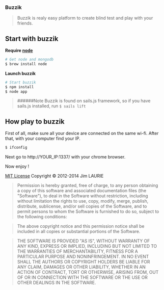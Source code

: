### Buzzik

> Buzzik is realy easy platform to create blind test and play with your friends.


## Start with buzzik

**Require [node](http://nodejs.org)**

```sh
# Get node and mongodb
$ brew install node
```
**Launch buzzik**

```sh
# Start buzzik
$ npm install
$ node app
```

> ######Note
> Buzzik is found on sails.js framework, so if you have sails.js installed, run ```$ sails lift```

## How play to buzzik

First of all, make sure all your device are connected on the same wi-fi.
After that, with your computer find your IP.
```sh
$ ifconfig
```
Next go to http://YOUR_IP:1337/ with your chrome browser.

Now enjoy !


[MIT License](http://sails.mit-license.org/)  Copyright © 2012-2014 Jim LAURIE

> Permission is hereby granted, free of charge, to any person obtaining a copy of this software and associated documentation files (the "Software"), to deal in the Software without restriction, including without limitation the rights to use, copy, modify, merge, publish, distribute, sublicense, and/or sell copies of the Software, and to permit persons to whom the Software is furnished to do so, subject to the following conditions:

> The above copyright notice and this permission notice shall be included in all copies or substantial portions of the Software.

> THE SOFTWARE IS PROVIDED "AS IS", WITHOUT WARRANTY OF ANY KIND, EXPRESS OR IMPLIED, INCLUDING BUT NOT LIMITED TO THE WARRANTIES OF MERCHANTABILITY, FITNESS FOR A PARTICULAR PURPOSE AND NONINFRINGEMENT. IN NO EVENT SHALL THE AUTHORS OR COPYRIGHT HOLDERS BE LIABLE FOR ANY CLAIM, DAMAGES OR OTHER LIABILITY, WHETHER IN AN ACTION OF CONTRACT, TORT OR OTHERWISE, ARISING FROM, OUT OF OR IN CONNECTION WITH THE SOFTWARE OR THE USE OR OTHER DEALINGS IN THE SOFTWARE.

